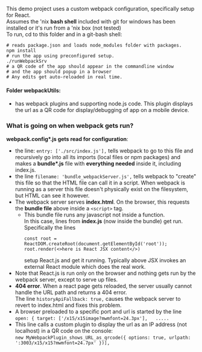 

This demo project uses a custom webpack configuration, specifically setup for React.  
Assumes the 'nix **bash shell** included with git for windows has been installed or it's
run from a 'nix box (not tested)  
To run, cd to this folder and in a git-bash shell:  
  ```
  # reads package.json and loads node_modules folder with packages.
  npm install 
  # run the app using preconfigured setup.
  ./runWebpackSrv 
  # a QR code of the app should appear in the commandline window
  # and the app should popup in a browser
  # Any edits get auto-reloaded in real time.
  ```

#### Folder webpackUtils:
- has webpack plugins and supporting node.js code. This plugin displays the url as a QR code for display/debugging of app on a mobile device.

### What is going on when webpack gets run?
**webpack.config\*.js gets read for configuration**:
- the line: ```entry: ['./src/index.js'],``` tells webpack to go to this file and recursively go into all its imports (local files or
npm packages) and makes a **bundle\*.js** file with **everything needed** inside it, including index.js.
- the line ```filename: 'bundle_webpackServer.js',``` tells webpack to "create" this file so that the HTML file can call it in a script. When webpack is running as a server this file doesn't physically exist on the filesystem, but HTML can see it however.
- The webpack server serves **index.html**. On the browser, this requests the **bundle file** above inside a ```<script>``` tag.
  - This bundle file runs any javascript not inside a function.   
    In this case, lines from **index.js** (now inside the bundle) get run.  
    Specifically the lines
     ```
     const root = ReactDOM.createRoot(document.getElementById('root'));
     root.render(<>here is React JSX content</>)
     ```
    setup React.js and get it running. Typically above JSX invokes an external React module which does the real work.
- Note that React.js is run only on the browser and nothing gets run by the webpack server, except to serve up files.
- **404 error**. When a react page gets reloaded, the server usually cannot handle the URL path and returns a 404 error.  
  The line ```historyApiFallback: true,``` causes the webpack server to revert to index.html and fixes this problem.  
- A browser preloaded to a specific port and url is started by the line   
```open: { target: ['/x15/x15image?mwmfont=24.3px'],   .....```  
- This line calls a custom plugin to display the url as an IP address (not localhost) in a QR code on the console:   
```new MyWebpackPlugin_shows_URL_as_qrcode({ options: true, urlpath: ':3003/x15/x15?mwmfont=24.7px' })],```